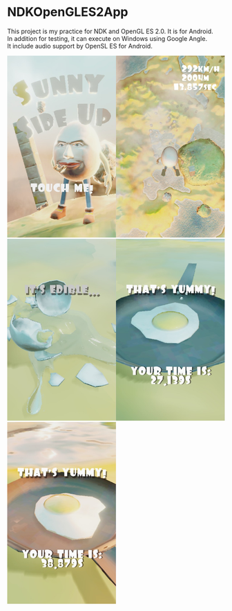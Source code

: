 # NDKOpenGLES2App
This project is my practice for NDK and OpenGL ES 2.0.
It is for Android.  
In addition for testing, it can execute on Windows using Google Angle.  
It include audio support by OpenSL ES for Android.

<img src="https://github.com/tn-mai/NDKOpenGLES2App/blob/master/ScreenShot/TitleSunset.jpg" width="50%" /><img src="https://github.com/tn-mai/NDKOpenGLES2App/blob/master/ScreenShot/MainGameSunset.jpg" width="50%" />
<img src="https://github.com/tn-mai/NDKOpenGLES2App/blob/master/ScreenShot/FailureNoon.jpg" width="50%" /><img src="https://github.com/tn-mai/NDKOpenGLES2App/blob/master/ScreenShot/SuccessNoon.jpg" width="50%" />
<img src="https://github.com/tn-mai/NDKOpenGLES2App/blob/master/ScreenShot/SuccessSunset.jpg" width="50%" />
